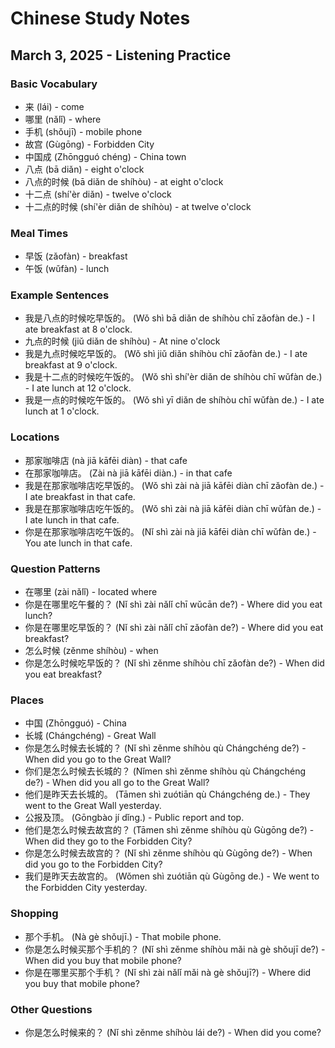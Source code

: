 # Chinese Study Notes
## March 3, 2025 - Listening Practice

### Basic Vocabulary
- 来 (lái) - come
- 哪里 (nǎlǐ) - where
- 手机 (shǒujī) - mobile phone
- 故宫 (Gùgōng) - Forbidden City
- 中国成 (Zhōngguó chéng) - China town
- 八点 (bā diǎn) - eight o'clock
- 八点的时候 (bā diǎn de shíhòu) - at eight o'clock
- 十二点 (shí'èr diǎn) - twelve o'clock
- 十二点的时候 (shí'èr diǎn de shíhòu) - at twelve o'clock

### Meal Times
- 早饭 (zǎofàn) - breakfast
- 午饭 (wǔfàn) - lunch

### Example Sentences
- 我是八点的时候吃早饭的。 (Wǒ shì bā diǎn de shíhòu chī zǎofàn de.) - I ate breakfast at 8 o'clock.
- 九点的时候 (jiǔ diǎn de shíhòu) - At nine o'clock
- 我是九点时候吃早饭的。 (Wǒ shì jiǔ diǎn shíhòu chī zǎofàn de.) - I ate breakfast at 9 o'clock.
- 我是十二点的时候吃午饭的。 (Wǒ shì shí'èr diǎn de shíhòu chī wǔfàn de.) - I ate lunch at 12 o'clock.
- 我是一点的时候吃午饭的。 (Wǒ shì yī diǎn de shíhòu chī wǔfàn de.) - I ate lunch at 1 o'clock.

### Locations
- 那家咖啡店 (nà jiā kāfēi diàn) - that cafe
- 在那家咖啡店。 (Zài nà jiā kāfēi diàn.) - in that cafe
- 我是在那家咖啡店吃早饭的。 (Wǒ shì zài nà jiā kāfēi diàn chī zǎofàn de.) - I ate breakfast in that cafe.
- 我是在那家咖啡店吃午饭的。 (Wǒ shì zài nà jiā kāfēi diàn chī wǔfàn de.) - I ate lunch in that cafe.
- 你是在那家咖啡店吃午饭的。 (Nǐ shì zài nà jiā kāfēi diàn chī wǔfàn de.) - You ate lunch in that cafe.

### Question Patterns
- 在哪里 (zài nǎlǐ) - located where
- 你是在哪里吃午餐的？ (Nǐ shì zài nǎlǐ chī wǔcān de?) - Where did you eat lunch?
- 你是在哪里吃早饭的？ (Nǐ shì zài nǎlǐ chī zǎofàn de?) - Where did you eat breakfast?
- 怎么时候 (zěnme shíhòu) - when
- 你是怎么时候吃早饭的？ (Nǐ shì zěnme shíhòu chī zǎofàn de?) - When did you eat breakfast?

### Places
- 中国 (Zhōngguó) - China
- 长城 (Chángchéng) - Great Wall
- 你是怎么时候去长城的？ (Nǐ shì zěnme shíhòu qù Chángchéng de?) - When did you go to the Great Wall?
- 你们是怎么时候去长城的？ (Nǐmen shì zěnme shíhòu qù Chángchéng de?) - When did you all go to the Great Wall?
- 他们是昨天去长城的。 (Tāmen shì zuótiān qù Chángchéng de.) - They went to the Great Wall yesterday.
- 公报及顶。 (Gōngbào jí dǐng.) - Public report and top.
- 他们是怎么时候去故宫的？ (Tāmen shì zěnme shíhòu qù Gùgōng de?) - When did they go to the Forbidden City?
- 你是怎么时候去故宫的？ (Nǐ shì zěnme shíhòu qù Gùgōng de?) - When did you go to the Forbidden City?
- 我们是昨天去故宫的。 (Wǒmen shì zuótiān qù Gùgōng de.) - We went to the Forbidden City yesterday.

### Shopping
- 那个手机。 (Nà gè shǒujī.) - That mobile phone.
- 你是怎么时候买那个手机的？ (Nǐ shì zěnme shíhòu mǎi nà gè shǒujī de?) - When did you buy that mobile phone?
- 你是在哪里买那个手机？ (Nǐ shì zài nǎlǐ mǎi nà gè shǒujī?) - Where did you buy that mobile phone?

### Other Questions
- 你是怎么时候来的？ (Nǐ shì zěnme shíhòu lái de?) - When did you come?
